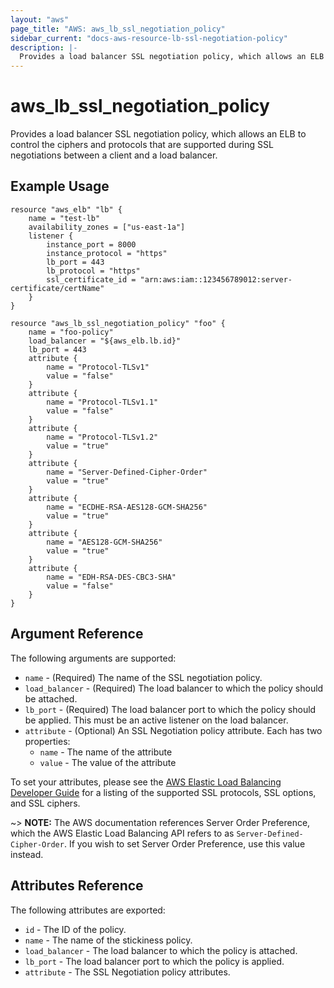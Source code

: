 ```yaml
---
layout: "aws"
page_title: "AWS: aws_lb_ssl_negotiation_policy"
sidebar_current: "docs-aws-resource-lb-ssl-negotiation-policy"
description: |-
  Provides a load balancer SSL negotiation policy, which allows an ELB to control which ciphers and protocols are supported during SSL negotiations between a client and a load balancer.
---
```


# aws\_lb\_ssl\_negotiation\_policy

Provides a load balancer SSL negotiation policy, which allows an ELB to control the ciphers and protocols that are supported during SSL negotiations between a client and a load balancer.

## Example Usage

```
resource "aws_elb" "lb" {
	name = "test-lb"
    availability_zones = ["us-east-1a"]
    listener {
        instance_port = 8000
        instance_protocol = "https"
        lb_port = 443
        lb_protocol = "https"
        ssl_certificate_id = "arn:aws:iam::123456789012:server-certificate/certName"
    }
}

resource "aws_lb_ssl_negotiation_policy" "foo" {
	name = "foo-policy"
	load_balancer = "${aws_elb.lb.id}"
	lb_port = 443
	attribute {
    	name = "Protocol-TLSv1"
        value = "false"
    }
    attribute {
        name = "Protocol-TLSv1.1"
        value = "false"
    }
    attribute {
        name = "Protocol-TLSv1.2"
        value = "true"
    }
    attribute {
        name = "Server-Defined-Cipher-Order"
        value = "true"
    }
    attribute {
        name = "ECDHE-RSA-AES128-GCM-SHA256"
        value = "true"
    }
    attribute {
        name = "AES128-GCM-SHA256"
        value = "true"
    }
    attribute {
        name = "EDH-RSA-DES-CBC3-SHA"
        value = "false"
    }
}
```

## Argument Reference

The following arguments are supported:

* `name` - (Required) The name of the SSL negotiation policy.
* `load_balancer` - (Required) The load balancer to which the policy
  should be attached.
* `lb_port` - (Required) The load balancer port to which the policy
  should be applied. This must be an active listener on the load
balancer.
* `attribute` - (Optional) An SSL Negotiation policy attribute. Each has two properties:
	* `name` - The name of the attribute
	* `value` - The value of the attribute

To set your attributes, please see the [AWS Elastic Load Balancing Developer Guide](http://docs.aws.amazon.com/ElasticLoadBalancing/latest/DeveloperGuide/elb-security-policy-table.html) for a listing of the supported SSL protocols, SSL options, and SSL ciphers.

~> **NOTE:** The AWS documentation references Server Order Preference, which the AWS Elastic Load Balancing API refers to as `Server-Defined-Cipher-Order`. If you wish to set Server Order Preference, use this value instead.

## Attributes Reference

The following attributes are exported:

* `id` - The ID of the policy.
* `name` - The name of the stickiness policy.
* `load_balancer` - The load balancer to which the policy is attached.
* `lb_port` - The load balancer port to which the policy is applied.
* `attribute` - The SSL Negotiation policy attributes.
